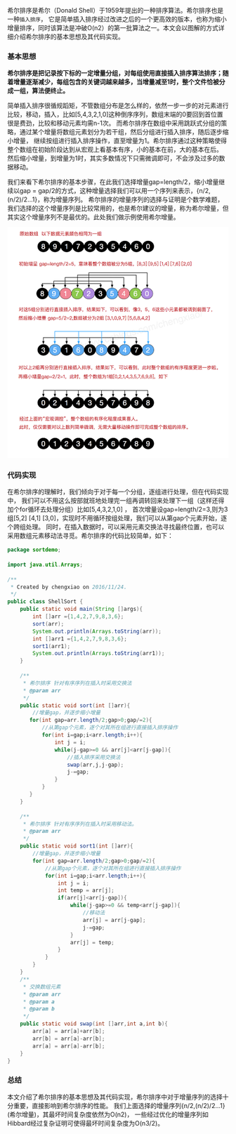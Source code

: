 希尔排序是希尔（Donald Shell）于1959年提出的一种排序算法。希尔排序也是一种`插入排序`，
它是简单插入排序经过改进之后的一个更高效的版本，也称为缩小增量排序，同时该算法是冲破O(n2）的第一批算法之一。本文会以图解的方式详细介绍希尔排序的基本思想及其代码实现。

### 基本思想
<b>希尔排序是把记录按下标的一定增量分组，对每组使用直接插入排序算法排序；随着增量逐渐减少，每组包含的关键词越来越多，当增量减至1时，整个文件恰被分成一组，算法便终止。</b>

简单插入排序很循规蹈矩，不管数组分布是怎么样的，依然一步一步的对元素进行比较，移动，插入，比如[5,4,3,2,1,0]这种倒序序列，数组末端的0要回到首位置很是费劲，比较和移动元素均需n-1次。
而希尔排序在数组中采用跳跃式分组的策略，通过某个增量将数组元素划分为若干组，然后分组进行插入排序，随后逐步缩小增量，
继续按组进行插入排序操作，直至增量为1。希尔排序通过这种策略使得整个数组在初始阶段达到从宏观上看基本有序，小的基本在前，大的基本在后。
然后缩小增量，到增量为1时，其实多数情况下只需微调即可，不会涉及过多的数据移动。

我们来看下希尔排序的基本步骤，在此我们选择增量gap=length/2，缩小增量继续以gap = gap/2的方式，这种增量选择我们可以用一个序列来表示，{n/2,(n/2)/2...1}，称为增量序列。
希尔排序的增量序列的选择与证明是个数学难题，我们选择的这个增量序列是比较常用的，也是希尔建议的增量，称为希尔增量，但其实这个增量序列不是最优的。此处我们做示例使用希尔增量。


![img.png](img/img_15.png)

### 代码实现
在希尔排序的理解时，我们倾向于对于每一个分组，逐组进行处理，但在代码实现中，
我们可以不用这么按部就班地处理完一组再调转回来处理下一组（这样还得加个for循环去处理分组）比如[5,4,3,2,1,0] ，
首次增量设gap=length/2=3,则为3组[5,2] [4,1] [3,0]，实现时不用循环按组处理，我们可以从第gap个元素开始，逐个跨组处理。
同时，在插入数据时，可以采用元素交换法寻找最终位置，也可以采用数组元素移动法寻觅。希尔排序的代码比较简单，如下：

``` java
package sortdemo;

import java.util.Arrays;

/**
 * Created by chengxiao on 2016/11/24.
 */
public class ShellSort {
    public static void main(String []args){
        int []arr ={1,4,2,7,9,8,3,6};
        sort(arr);
        System.out.println(Arrays.toString(arr));
        int []arr1 ={1,4,2,7,9,8,3,6};
        sort1(arr1);
        System.out.println(Arrays.toString(arr1));
    }

    /**
     * 希尔排序 针对有序序列在插入时采用交换法
     * @param arr
     */
    public static void sort(int []arr){
        //增量gap，并逐步缩小增量
       for(int gap=arr.length/2;gap>0;gap/=2){
           //从第gap个元素，逐个对其所在组进行直接插入排序操作
           for(int i=gap;i<arr.length;i++){
               int j = i;
               while(j-gap>=0 && arr[j]<arr[j-gap]){
                   //插入排序采用交换法
                   swap(arr,j,j-gap);
                   j-=gap;
               }
           }
       }
    }

    /**
     * 希尔排序 针对有序序列在插入时采用移动法。
     * @param arr
     */
    public static void sort1(int []arr){
        //增量gap，并逐步缩小增量
        for(int gap=arr.length/2;gap>0;gap/=2){
            //从第gap个元素，逐个对其所在组进行直接插入排序操作
            for(int i=gap;i<arr.length;i++){
                int j = i;
                int temp = arr[j];
                if(arr[j]<arr[j-gap]){
                    while(j-gap>=0 && temp<arr[j-gap]){
                        //移动法
                        arr[j] = arr[j-gap];
                        j-=gap;
                    }
                    arr[j] = temp;
                }
            }
        }
    }
    /**
     * 交换数组元素
     * @param arr
     * @param a
     * @param b
     */
    public static void swap(int []arr,int a,int b){
        arr[a] = arr[a]+arr[b];
        arr[b] = arr[a]-arr[b];
        arr[a] = arr[a]-arr[b];
    }
}
```


### 总结
本文介绍了希尔排序的基本思想及其代码实现，希尔排序中对于增量序列的选择十分重要，直接影响到希尔排序的性能。
我们上面选择的增量序列{n/2,(n/2)/2...1}(希尔增量)，其最坏时间复杂度依然为O(n2)，
一些经过优化的增量序列如Hibbard经过复杂证明可使得最坏时间复杂度为O(n3/2)。









